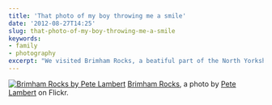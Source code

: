 ```yaml
---
title: 'That photo of my boy throwing me a smile'
date: '2012-08-27T14:25'
slug: that-photo-of-my-boy-throwing-me-a-smile
keywords:
- family
- photography
excerpt: "We visited Brimham Rocks, a beatiful part of the North Yorkshire Moors National Park."
---
```


[![Brimham Rocks by Pete Lambert](https://farm8.staticflickr.com/7268/7765569828_b2e08ee696.jpg)](https://www.flickr.com/photos/peterjlambert/7765569828/)
[Brimham Rocks](https://www.flickr.com/photos/peterjlambert/7765569828/), a photo by [Pete Lambert](https://www.flickr.com/photos/peterjlambert/) on Flickr.
